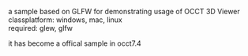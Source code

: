 a sample based on GLFW for demonstrating usage of OCCT 3D Viewer  
classplatform: windows, mac, linux   
required: glew, glfw  

it has become a offical sample in occt7.4 
